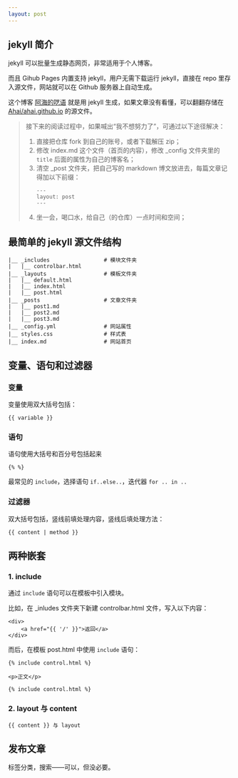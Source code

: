 ```yaml
---
layout: post
---
```

## jekyll 简介

jekyll 可以批量生成静态网页，非常适用于个人博客。

而且 Gihub Pages 内置支持 jekyll，用户无需下载运行 jekyll，直接在 repo 里存入源文件，网站就可以在 Github 服务器上自动生成。

这个博客 [阿海的呓语](https://ahai-8.github.io/) 就是用 jekyll 生成，如果文章没有看懂，可以翻翻存储在 [Ahai/ahai.github.io](https://github.com/Ahai-8/ahai-8.github.io) 的源文件。

>接下来的阅读过程中，如果喊出“我不想努力了”，可通过以下途径解决：
>
>1. 直接把仓库 fork 到自己的账号，或者下载解压 zip；
>2. 修改 index.md 这个文件（首页的内容），修改 _config 文件夹里的 `title` 后面的属性为自己的博客名；
>3. 清空 _post 文件夹，把自己写的 markdown 博文放进去，每篇文章记得加以下前缀：
>    ```
>    ---
>    layout: post
>    ---
>    ```
>4. 坐一会，喝口水，给自己（的仓库）一点时间和空间；

## 最简单的 jekyll 源文件结构

```
|__ _includes                 # 模块文件夹
|   |__ controlbar.html
|__ _layouts                  # 模板文件夹
|   |__ default.html
|   |__ index.html
|   |__ post.html
|__ _posts                    # 文章文件夹
|   |__ post1.md
|   |__ post2.md
|   |__ post3.md
|__ _config.yml               # 网站属性
|__ styles.css                # 样式表
|__ index.md                  # 网站首页
```

## 变量、语句和过滤器

### 变量

变量使用双大括号包括：

```
{{ variable }}
```

### 语句

语句使用大括号和百分号包括起来

```
{% %}
```

最常见的 `include`，选择语句 `if..else..`，迭代器 `for .. in ..`

### 过滤器

双大括号包括，竖线前填处理内容，竖线后填处理方法：

```
{{ content | method }}
```

## 两种嵌套

### 1. include

通过 `include` 语句可以在模板中引入模块。

比如，在 _inludes 文件夹下新建 controlbar.html 文件，写入以下内容：

```
<div>
    <a href="{{ '/' }}">返回</a>
</div>
```

而后，在模板 post.html 中使用 `include` 语句：

```
{% include control.html %}

<p>正文</p>

{% include control.html %}
```


### 2. layout 与 content

```
{{ content }} 与 layout
```

## 发布文章



标签分类，搜索——可以，但没必要。

